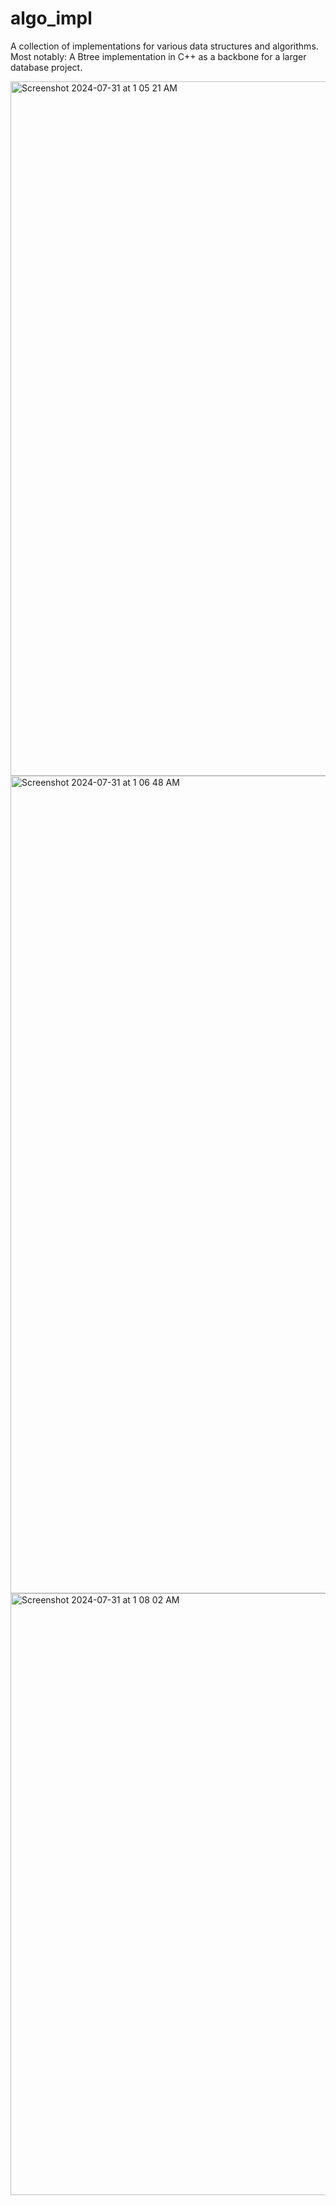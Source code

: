 # algo_impl
 A collection of implementations for various data structures and algorithms. Most notably: A Btree implementation in C++ as a backbone for a larger database project.

<img width="1111" alt="Screenshot 2024-07-31 at 1 05 21 AM" src="https://github.com/user-attachments/assets/d8ec38c6-c9b8-42f8-817d-4d71a9cdee8b">


<img width="1308" alt="Screenshot 2024-07-31 at 1 06 48 AM" src="https://github.com/user-attachments/assets/75a12f20-0cf3-46b1-990a-a2d12b34d1b8">


<img width="963" alt="Screenshot 2024-07-31 at 1 08 02 AM" src="https://github.com/user-attachments/assets/9d33092f-8c82-4f39-b25e-75f2f5c8484f">
